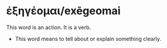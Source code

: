 # ἐξηγέομαι/exēgeomai
This word is an action. It is a verb.

* This word means to tell about or explain something clearly.
